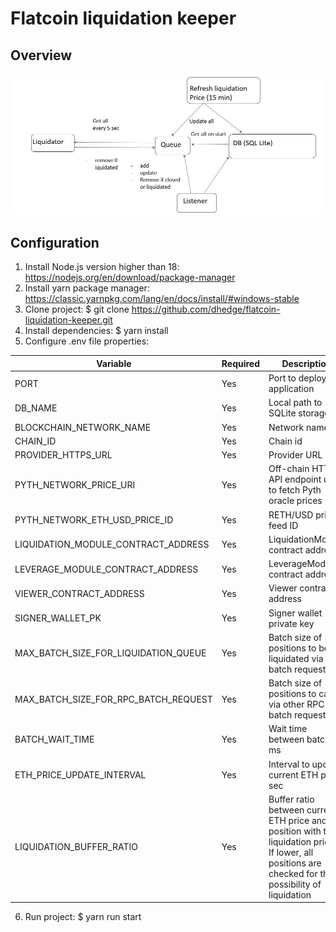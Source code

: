 # Flatcoin liquidation keeper

## Overview

![overview](./assets/liquidation_keeper_overview.jpg)

## Configuration

1. Install Node.js version higher than 18: https://nodejs.org/en/download/package-manager
2. Install yarn package manager: https://classic.yarnpkg.com/lang/en/docs/install/#windows-stable
3. Clone project: $ git clone https://github.com/dhedge/flatcoin-liquidation-keeper.git
4. Install dependencies: $ yarn install
5. Configure .env file properties:

| Variable                             | Required | Description                                                                                                                                               | Example                                                                                                                             |
|--------------------------------------|----------|-----------------------------------------------------------------------------------------------------------------------------------------------------------|-------------------------------------------------------------------------------------------------------------------------------------|
| PORT                                 | Yes      | Port to deploy application                                                                                                                                | 3000                                                                                                                                |
| DB_NAME                              | Yes      | Local path to SQLite storage                                                                                                                              | ../../positions.db                                                                                                                  |
| BLOCKCHAIN_NETWORK_NAME              | Yes      | Network name                                                                                                                                              | Base                                                                                                                                |
| CHAIN_ID                             | Yes      | Chain id                                                                                                                                                  | 8453                                                                                                                                |
| PROVIDER_HTTPS_URL                   | Yes      | Provider URL                                                                                                                                              | https://mainnet.base.org                                                                                                            |
| PYTH_NETWORK_PRICE_URI               | Yes      | Off-chain HTTP API endpoint used to fetch Pyth oracle prices                                                                                              | See https://hermes.pyth.network/docs/                                                                                               |
| PYTH_NETWORK_ETH_USD_PRICE_ID        | Yes      | RETH/USD price feed ID                                                                                                                                    | See https://pyth.network/developers/price-feed-ids (can be used 0xa0255134973f4fdf2f8f7808354274a3b1ebc6ee438be898d045e8b56ba1fe13) |
| LIQUIDATION_MODULE_CONTRACT_ADDRESS  | Yes      | LiquidationModule contract address                                                                                                                        | See https://github.com/dhedge/flatcoin-v1/blob/master/deployments/8453/8453.toml                                                    |
| LEVERAGE_MODULE_CONTRACT_ADDRESS     | Yes      | LeverageModule contract address                                                                                                                           | See https://github.com/dhedge/flatcoin-v1/blob/master/deployments/8453/8453.toml                                                    |
| VIEWER_CONTRACT_ADDRESS              | Yes      | Viewer contract address                                                                                                                                   | See https://github.com/dhedge/flatcoin-v1/blob/master/deployments/8453/8453.toml                                                    |
| SIGNER_WALLET_PK                     | Yes      | Signer wallet private key                                                                                                                                 |                                                                                                                                     |
| MAX_BATCH_SIZE_FOR_LIQUIDATION_QUEUE | Yes      | Batch size of positions to be liquidated via RPC batch request                                                                                            | 5                                                                                                                                   |
| MAX_BATCH_SIZE_FOR_RPC_BATCH_REQUEST | Yes      | Batch size of positions to call via other RPC batch requests                                                                                              | 5                                                                                                                                   |
| BATCH_WAIT_TIME                      | Yes      | Wait time between batches, ms                                                                                                                             | 500                                                                                                                                 |
| ETH_PRICE_UPDATE_INTERVAL            | Yes      | Interval to update current ETH price, sec                                                                                                                 | 4                                                                                                                                   |
| LIQUIDATION_BUFFER_RATIO             | Yes      | Buffer ratio between current ETH price and position with top liquidation price<br/>If lower, all positions are checked for the possibility of liquidation | 0.01                                                                                                                                |

6. Run project: $ yarn run start
